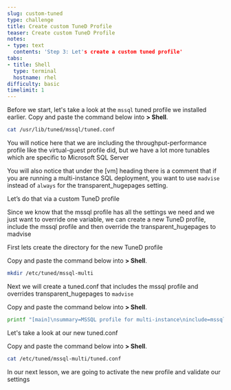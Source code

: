 ```yaml
---
slug: custom-tuned
type: challenge
title: Create custom TuneD Profile
teaser: Create custom TuneD Profile
notes:
- type: text
  contents: 'Step 3: Let's create a custom tuned profile'
tabs:
- title: Shell
  type: terminal
  hostname: rhel
difficulty: basic
timelimit: 1
---
```


Before we start, let's take a look at the `mssql` tuned profile we installed earlier.  Copy and paste the command below into __> Shell__.

```bash
cat /usr/lib/tuned/mssql/tuned.conf
```

You will notice here that we are including the throughput-performance profile like the virtual-guest profile did, but we have a lot more tunables which are specific to Microsoft SQL Server

You will also notice that under the [vm] heading there is a comment that if you are running a multi-instance SQL deployment, you want to use `madvise` instead of `always` for the transparent_hugepages setting.

Let’s do that via a custom TuneD profile

Since we know that the mssql profile has all the settings we need and we just want to override one variable, we can create a new TuneD profile, include the mssql profile and then override the transparent_hugepages to madvise

First lets create the directory for the new TuneD profile


Copy and paste the command below into __> Shell__.

```bash
mkdir /etc/tuned/mssql-multi
```

Next we will create a tuned.conf that includes the mssql profile and overrides transparent_hugepages to `madvise`

Copy and paste the command below into __> Shell__.

```bash
printf "[main]\nsummary=MSSQL profile for multi-instance\ninclude=mssql\n\n[vm]\ntransparent_hugepages=madvise\n" > /etc/tuned/mssql-multi/tuned.conf
```

Let's take a look at our new tuned.conf

Copy and paste the command below into __> Shell__.

```bash
cat /etc/tuned/mssql-multi/tuned.conf
```

In our next lesson, we are going to activate the new profile and validate our settings

